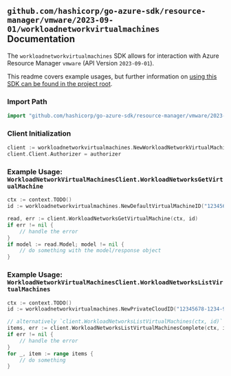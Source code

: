 
## `github.com/hashicorp/go-azure-sdk/resource-manager/vmware/2023-09-01/workloadnetworkvirtualmachines` Documentation

The `workloadnetworkvirtualmachines` SDK allows for interaction with Azure Resource Manager `vmware` (API Version `2023-09-01`).

This readme covers example usages, but further information on [using this SDK can be found in the project root](https://github.com/hashicorp/go-azure-sdk/tree/main/docs).

### Import Path

```go
import "github.com/hashicorp/go-azure-sdk/resource-manager/vmware/2023-09-01/workloadnetworkvirtualmachines"
```


### Client Initialization

```go
client := workloadnetworkvirtualmachines.NewWorkloadNetworkVirtualMachinesClientWithBaseURI("https://management.azure.com")
client.Client.Authorizer = authorizer
```


### Example Usage: `WorkloadNetworkVirtualMachinesClient.WorkloadNetworksGetVirtualMachine`

```go
ctx := context.TODO()
id := workloadnetworkvirtualmachines.NewDefaultVirtualMachineID("12345678-1234-9876-4563-123456789012", "example-resource-group", "privateCloudName", "virtualMachineId")

read, err := client.WorkloadNetworksGetVirtualMachine(ctx, id)
if err != nil {
	// handle the error
}
if model := read.Model; model != nil {
	// do something with the model/response object
}
```


### Example Usage: `WorkloadNetworkVirtualMachinesClient.WorkloadNetworksListVirtualMachines`

```go
ctx := context.TODO()
id := workloadnetworkvirtualmachines.NewPrivateCloudID("12345678-1234-9876-4563-123456789012", "example-resource-group", "privateCloudName")

// alternatively `client.WorkloadNetworksListVirtualMachines(ctx, id)` can be used to do batched pagination
items, err := client.WorkloadNetworksListVirtualMachinesComplete(ctx, id)
if err != nil {
	// handle the error
}
for _, item := range items {
	// do something
}
```
